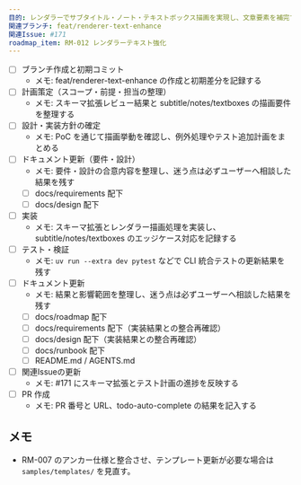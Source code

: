 ```yaml
---
目的: レンダラーでサブタイトル・ノート・テキストボックス描画を実現し、文章要素を補完する
関連ブランチ: feat/renderer-text-enhance
関連Issue: #171
roadmap_item: RM-012 レンダラーテキスト強化
---
```

- [ ] ブランチ作成と初期コミット
  - メモ: feat/renderer-text-enhance の作成と初期差分を記録する
- [ ] 計画策定（スコープ・前提・担当の整理）
  - メモ: スキーマ拡張レビュー結果と subtitle/notes/textboxes の描画要件を整理する
- [ ] 設計・実装方針の確定
  - メモ: PoC を通じて描画挙動を確認し、例外処理やテスト追加計画をまとめる
- [ ] ドキュメント更新（要件・設計）
  - メモ: 要件・設計の合意内容を整理し、迷う点は必ずユーザーへ相談した結果を残す
  - [ ] docs/requirements 配下
  - [ ] docs/design 配下
- [ ] 実装
  - メモ: スキーマ拡張とレンダラー描画処理を実装し、subtitle/notes/textboxes のエッジケース対応を記録する
- [ ] テスト・検証
  - メモ: `uv run --extra dev pytest` などで CLI 統合テストの更新結果を残す
- [ ] ドキュメント更新
  - メモ: 結果と影響範囲を整理し、迷う点は必ずユーザーへ相談した結果を残す
  - [ ] docs/roadmap 配下
  - [ ] docs/requirements 配下（実装結果との整合再確認）
  - [ ] docs/design 配下（実装結果との整合再確認）
  - [ ] docs/runbook 配下
  - [ ] README.md / AGENTS.md
- [ ] 関連Issueの更新
  - メモ: #171 にスキーマ拡張とテスト計画の進捗を反映する
- [ ] PR 作成
  - メモ: PR 番号と URL、todo-auto-complete の結果を記入する

## メモ
- RM-007 のアンカー仕様と整合させ、テンプレート更新が必要な場合は `samples/templates/` を見直す。
